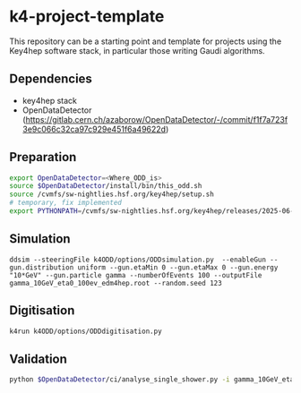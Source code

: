 # k4-project-template


This repository can be a starting point and template for projects using the Key4hep software stack, in particular those writing Gaudi algorithms.


## Dependencies

* key4hep stack
* OpenDataDetector (https://gitlab.cern.ch/azaborow/OpenDataDetector/-/commit/f1f7a723f3e9c066c32ca97c929e451f6a49622d)

## Preparation

``` bash
export OpenDataDetector=<Where_ODD_is>
source $OpenDataDetector/install/bin/this_odd.sh
source /cvmfs/sw-nightlies.hsf.org/key4hep/setup.sh
# temporary, fix implemented
export PYTHONPATH=/cvmfs/sw-nightlies.hsf.org/key4hep/releases/2025-06-07/x86_64-almalinux9-gcc14.2.0-opt/k4gaudipandora/9b484e6a736829c3ef6558a4a77e689c864699cd_develop-la2gxj/python/:$PYTHONPATH
```

## Simulation

```
ddsim --steeringFile k4ODD/options/ODDsimulation.py  --enableGun --gun.distribution uniform --gun.etaMin 0 --gun.etaMax 0 --gun.energy "10*GeV" --gun.particle gamma --numberOfEvents 100 --outputFile gamma_10GeV_eta0_100ev_edm4hep.root --random.seed 123
```

## Digitisation

``` bash
k4run k4ODD/options/ODDdigitisation.py
```

## Validation

``` bash
python $OpenDataDetector/ci/analyse_single_shower.py -i gamma_10GeV_eta0_100ev_edm4hep.root
```

